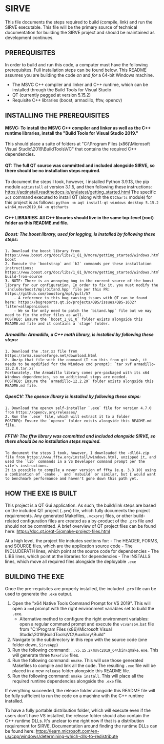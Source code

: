 # SIRVE

This file documents the steps required to build (compile, link) and run the SIRVE executable.
This file will be the primary source of technical documentation for building the SIRVE project and should be maintained as development continues.

## PREREQUISITES

In order to build and run this code, a computer must have the following prerequisites. Full installation steps can be found below.
This README assumes you are building the code _on_ and _for_ a 64-bit Windows machine.

- The MSVC C++ compiler and linker and C++ runtime, which can be installed through the Build Tools for Visual Studio
- QT (currently pegged at version 5.15.2)
- Requisite C++ libraries (boost, armadillo, fftw, opencv)

## INSTALLING THE PREREQUISITES

#### MSVC: To install the MSVC C++ compiler and linker as well as the C++ runtime libraries, install the "Build Tools for Visual Studio 2019."
This should place a suite of folders at "C:\Program Files (x86)\Microsoft Visual Studio\2019\BuildTools\VC" that contains the required C++ dependencies.

#### QT: The full QT source was committed and included alongside SIRVE, so there should be no installation steps required.
To document the steps I took, however, I installed Python 3.9.13, the pip module `aqtinstall` at version 3.1.5, and then following these instructions:
https://aqtinstall.readthedocs.io/en/latest/getting_started.html
The specific `aqt` command executed to install QT (along with the `QtCharts` module) for this project is as follows:
`python -m aqt install-qt windows desktop 5.15.2 win64_msvc2019_64 -m qtcharts`

#### C++ LIBRARIES: All C++ libraries should live in the same top-level (root) folder as this README.md file.

##### Boost: The boost library, used for logging, is installed by following these steps:
    1. Download the boost library from https://www.boost.org/doc/libs/1_81_0/more/getting_started/windows.html#get-boost
    2. Execute the `bootstrap` and `b2` commands per these installation instructions: https://www.boost.org/doc/libs/1_81_0/more/getting_started/windows.html#simplified-build-from-source
    3. NOTE: There is an annoying bug in the current source of the boost library for our configuration. In order to fix it, you must modify the `include/boost/mpl/bitand.hpp` file per this PR: https://github.com/boostorg/mpl/pull/57
        - A reference to this bug causing issues with QT can be found here: https://bugreports.qt.io/projects/QBS/issues/QBS-1632?filter=allopenissues
        - We so far only need to patch the `bitand.hpp` file but we may need to fix the other files as well.  
    POSTREQ: Ensure the `boost_1_81_0` folder exists alongside this README.md file and it contains a `stage` folder.

##### Armadillo: Armadillo, a C++ math library, is installed by following these steps:
    1. Download the .tar.xz file from https://arma.sourceforge.net/download.html
    2. Unzip that file with the command (I run this from git bash, it needs to be modified for the Windows cmd prompt): `tar xvf armadillo-12.2.0.tar.xz`
    Fortunately, the Armadillo library comes pre-packaged with its x64 Windows dependencies, so no additional steps are needed.
    POSTREQ: Ensure the `armadillo-12.2.20` folder exists alongside this README.md file.

##### OpenCV: The opencv library is installed by following these steps:
    1. Download the opencv self-installer `.exe` file for version 4.7.0 from https://opencv.org/releases/
    2. Run the `.exe` file, which will extract it to a folder
    POSTREQ: Ensure the `opencv` folder exists alongside this README.md file.

##### FFTW: The fftw library was committed and included alongside SIRVE, so there should be no installation steps required.
    To document the steps I took, however, I downloaded the -dll64.zip file from https://www.fftw.org/install/windows.html, unzipped it, and used the `lib` commands in a VS Developer command prompt per the site's instructions.
    It is possible to compile a newer version of fftw (e.g. 3.3.10) using a combination of `cmake .` and `msbuild` or similar, but I would want to benchmark performance and haven't gone down this path yet.

## HOW THE EXE IS BUILT

This project is a QT Gui application. As such, the build/link steps are based on the included QT project (`.pro`) file, which fully documents the project requirements.
Any generated Makefiles, `.vcxproj` files, or other build-related configuration files are created as a by-product of the `.pro` file and should not be committed.
A brief overview of QT project files can be found here: https://doc.qt.io/qt-5/qmake-project-files.html

At a high level, the project file includes sections for:
    - The HEADER, FORMS, and SOURCE files, which are the application source code
    - The INCLUDEPATH lines, which point at the source code for dependencies
    - The LIBS lines, which point at the libraries for dependencies
    - The INSTALLS lines, which move all required files alongside the deployable `.exe`

## BUILDING THE EXE

Once the pre-requisites are properly installed, the included `.pro` file can be used to generate the `.exe` output.

1. Open the "x64 Native Tools Command Prompt for VS 2019". This will open a `cmd` prompt with the right environment variables set to build the `.exe`.
    - Alternative method to configure the right environment variables: open a regular command prompt and execute the `vcvars64.bat` file from "C:\Program Files (x86)\Microsoft Visual Studio\2019\BuildTools\VC\Auxiliary\Build"
2. Navigate to the subdirectory in this repo with the source code (one folder down, `SirveApp`)
3. Run the following command: `..\5.15.2\msvc2019_64\bin\qmake.exe`.
    This will generate three `Makefile` files.
4. Run the following command: `nmake`.
    This will use those generated Makefiles to compile and link all the code. The resulting `.exe` file will be placed in a new `release` folder alongside this README file.
5. Run the following command: `nmake install`.
    This will place all the required runtime dependencies alongside the `.exe` file.

If everything succeeded, the release folder alongside this README file will be fully sufficient to run the code on a machine with the C++ runtime installed.

To have a fully portable distribution folder, which will execute even if the users don't have VS installed, the release folder should also contain the C++ runtime DLLs.
It's unclear to me right now if that is a distribution requirement for SIRVE. Documentation around finding the runtime DLLs can be found here: https://learn.microsoft.com/en-us/cpp/windows/determining-which-dlls-to-redistribute
